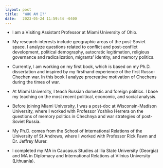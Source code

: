 ```yaml
---
layout: post
title:  "WHO AM I?"
date:   2023-05-24 11:59:44 -0400
---
```

- I am a Visiting Assistant Professor at Miami University of Ohio.


- My research interests include geographic areas of the post-Soviet space. I analyze questions related to conflict and post-conflict development, political demography, autocratic legitimation, religious governance and radicalization, migrants' identity, and memory politics.


- Currently, I am working on my first book, which is based on my Ph.D. dissertation and inspired by my firsthand experience of the first Russo-Chechen war. In this book I analyze procreative motivation of Chechens during the times of war. 


- At Miami University, I teach Russian domestic and foreign politics. I base my teaching on the most recent political, economic, and social analysis.


- Before joining Miami University, I was a post-doc at Wisconsin-Madison University, where I worked with Professor Yoshiko Herrera on the questions of memory politics in Chechnya and war strategies of post-Soviet Russia. 


- My Ph.D. comes from the School of International Relations of the University of St Andrews, where I worked with Professor Rick Fawn and Dr. Jeffrey Murer.


- I completed my MA in Caucasus Studies at Ilia State University (Georgia) and MA in Diplomacy and International Relations at Vilnius University (Lithuania).


